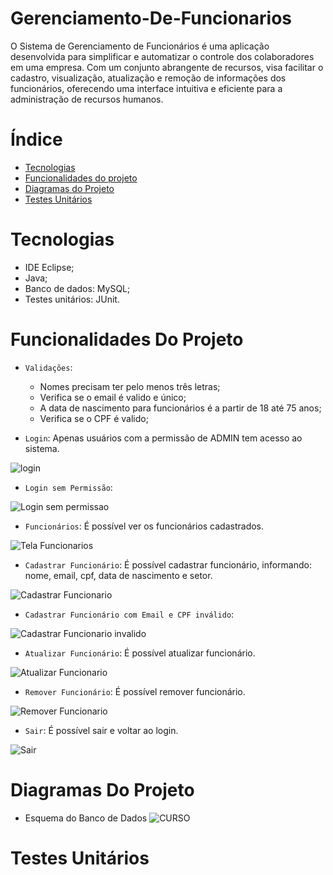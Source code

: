 # Gerenciamento-De-Funcionarios
O Sistema de Gerenciamento de Funcionários é uma aplicação desenvolvida para simplificar e automatizar o controle dos colaboradores em uma empresa. Com um conjunto abrangente de recursos, visa facilitar o cadastro, visualização, atualização e remoção de informações dos funcionários, oferecendo uma interface intuitiva e eficiente para a administração de recursos humanos.

# Índice 
* [Tecnologias](#Tecnologias)
* [Funcionalidades do projeto](#Funcionalidades-do-Projeto)
* [Diagramas do Projeto](#Diagramas-Do-Projeto)
* [Testes Unitários](#Testes-Unitários)
  
# Tecnologias
- IDE Eclipse;
- Java;
- Banco de dados: MySQL;
- Testes unitários: JUnit.

# Funcionalidades Do Projeto
- `Validações`:
  - Nomes precisam ter pelo menos três letras;
  - Verifica se o email é valido e único;
  - A data de nascimento para funcionários é a partir de 18 até 75 anos;
  - Verifica se o CPF é valido;
    
- `Login`: Apenas usuários com a permissão de ADMIN tem acesso ao sistema.

![login](https://github.com/Jenifer-Rafaela/Gerenciamento-De-Funcionarios/assets/100365167/d06da2d5-75a5-4df2-b54e-7e31554d31d5)

- `Login sem Permissão`:

![Login sem permissao](https://github.com/Jenifer-Rafaela/Gerenciamento-De-Funcionarios/assets/100365167/4b6f7bd0-dd83-4b6c-84e7-451b97abe108)
  
- `Funcionários`: É possível ver os funcionários cadastrados.

![Tela Funcionarios](https://github.com/Jenifer-Rafaela/Gerenciamento-De-Funcionarios/assets/100365167/17d39e61-c5af-4c91-891c-6557fb527b57)
  
- `Cadastrar Funcionário`: É possível cadastrar funcionário, informando: nome, email, cpf, data de nascimento e setor.

![Cadastrar Funcionario](https://github.com/Jenifer-Rafaela/Gerenciamento-De-Funcionarios/assets/100365167/158f7325-3d12-45ac-8a1c-d9a9926ff19a)

- `Cadastrar Funcionário com Email e CPF inválido`:

![Cadastrar Funcionario invalido](https://github.com/Jenifer-Rafaela/Gerenciamento-De-Funcionarios/assets/100365167/e3205eb9-f347-46f2-84aa-e5f14931bcdc)
  
- `Atualizar Funcionário`: É possível atualizar funcionário.

![Atualizar Funcionario](https://github.com/Jenifer-Rafaela/Gerenciamento-De-Funcionarios/assets/100365167/b1e1687a-a08b-4490-adfd-621d3b78704e)
  
- `Remover Funcionário`: É possível remover funcionário.

![Remover Funcionario](https://github.com/Jenifer-Rafaela/Gerenciamento-De-Funcionarios/assets/100365167/52cc84e3-c679-49a1-81bc-108b5dacf6d0)
  
- `Sair`: É possível sair e voltar ao login.

![Sair](https://github.com/Jenifer-Rafaela/Gerenciamento-De-Funcionarios/assets/100365167/dfd5b038-51a7-4259-8ad7-123a40952c5b)

# Diagramas Do Projeto
- Esquema do Banco de Dados
![CURSO](https://github.com/Jenifer-Rafaela/Instituicao-De-Ensino/assets/100365167/db08b747-acd2-4a56-982c-80bc18b95938)

# Testes Unitários
